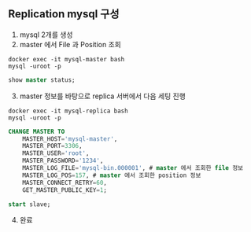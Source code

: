 ## Replication mysql 구성

1. mysql 2개를 생성
2. master 에서 File 과 Position 조회
```shell
docker exec -it mysql-master bash
mysql -uroot -p
```
```sql
show master status;
```
3. master 정보를 바탕으로 replica 서버에서 다음 세팅 진행
```shell
docker exec -it mysql-replica bash
mysql -uroot -p
```

```sql
CHANGE MASTER TO
    MASTER_HOST='mysql-master',
    MASTER_PORT=3306,
    MASTER_USER='root',
    MASTER_PASSWORD='1234',
    MASTER_LOG_FILE='mysql-bin.000001', # master 에서 조회한 file 정보
    MASTER_LOG_POS=157, # master 에서 조회한 position 정보
    MASTER_CONNECT_RETRY=60,
    GET_MASTER_PUBLIC_KEY=1;

start slave;
```

4. 완료